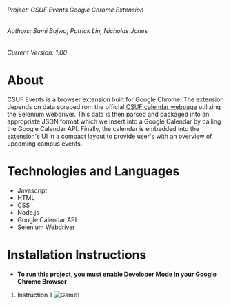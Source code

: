 ###### Project: CSUF Events Google Chrome Extension
###### Authors: Sami Bajwa, Patrick Lin, Nicholas Jones
###### Current Version: 1.00

# About
CSUF Events is a browser extension built for Google Chrome. The extension depends on data scraped rom the official [CSUF calendar webpage](http://calendar.fullerton.edu/) utilizing the Selenium webdriver. This data is then parsed and packaged into an appropriate JSON format which we insert into a Google Calendar by calling the Google Calendar API. Finally, the calendar is embedded into the extension's UI in a compact layout to provide user's with an overview of upcoming campus events.

# Technologies and Languages
* Javascript
* HTML
* CSS
* Node.js
* Google Calendar API
* Selenium Webdriver

# Installation Instructions
- **To run this project, you must enable Developer Mode in your Google Chrome Browser**
1. Instruction 1
   ![Game1](https://user-images.githubusercontent.com/39601543/162555378-559a8df8-fec9-4eea-b641-0cad3bc822e6.png)